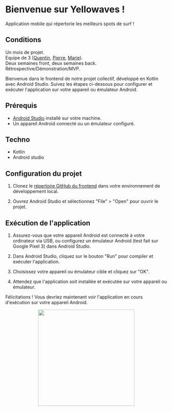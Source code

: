 # Bienvenue sur Yellowaves !  
Application mobile qui répertorie les meilleurs spots de surf !

## Conditions  
Un mois de projet.  
Equipe de 3 ([Quentin](https://www.linkedin.com/in/quentin-kerzerho/), [Pierre](https://www.linkedin.com/in/pierre-girard-468214246/), [Marie](https://www.linkedin.com/in/marie-c-97665394/)).  
Deux semaines front, deux semaines back.  
Rétrospective/Démonstration/MVP.  

Bienvenue dans le frontend de notre projet collectif, développé en Kotlin avec Android Studio. Suivez les étapes ci-dessous pour configurer et exécuter l'application sur votre appareil ou émulateur Android.

## Prérequis

- [Android Studio](https://developer.android.com/studio) installé sur votre machine.
- Un appareil Android connecté ou un émulateur configuré.

## Techno  
- Kotlin
- Android studio
  
## Configuration du projet

1. Clonez le [répertoire GitHub du frontend](https://github.com/adatechschool/projet-collectif-mobile-front-yellowaves) dans votre environnement de développement local.

2. Ouvrez Android Studio et sélectionnez "File" > "Open" pour ouvrir le projet.

## Exécution de l'application

1. Assurez-vous que votre appareil Android est connecté à votre ordinateur via USB, ou configurez un émulateur Android (test fait sur Google Pixel 3) dans Android Studio.

2. Dans Android Studio, cliquez sur le bouton "Run" pour compiler et exécuter l'application.

3. Choisissez votre appareil ou émulateur cible et cliquez sur "OK".

4. Attendez que l'application soit installée et exécutée sur votre appareil ou émulateur.

Félicitations ! Vous devriez maintenant voir l'application en cours d'exécution sur votre appareil Android.

<p align="center">
  <img src="https://media1.tenor.com/m/yUrIeVC7I_EAAAAC/brice-de-nice-jean-dujardin.gif" width="300">
</p>



